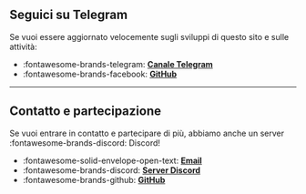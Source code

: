 ## Seguici su Telegram
Se vuoi essere aggiornato velocemente sugli sviluppi di questo sito e sulle attività:

<div class="grid cards" markdown>

- :fontawesome-brands-telegram: **[Canale Telegram](https://t.me/ed2042)**  
- :fontawesome-brands-facebook: **[GitHub](https://facebook.com/StefanoCecere)**  

</div>

---

## Contatto e partecipazione
Se vuoi entrare in contatto e partecipare di più, abbiamo anche un server :fontawesome-brands-discord: Discord!

<div class="grid cards" markdown>

- :fontawesome-solid-envelope-open-text: **[Email](mailto:stefano.cecere@gmail.com)**  
- :fontawesome-brands-discord: **[Server Discord](https://discord.gg/VUjgGtDgAh)**  
- :fontawesome-brands-github: **[GitHub](https://github.com/2042ed)**  

</div>

